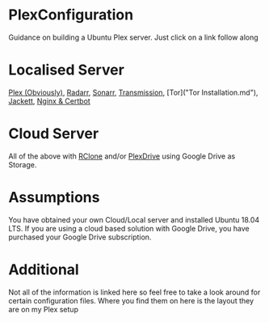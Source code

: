 # PlexConfiguration
Guidance on building a Ubuntu Plex server. Just click on a link follow along

# Localised Server 
[Plex (Obviously)](http://https://github.com/JustGoodOldHaroldHere/PlexConfiguration/blob/master/Plex%20Installation.md "Plex (Obviously)"), 
[Radarr](http://https://github.com/JustGoodOldHaroldHere/PlexConfiguration/blob/master/Radarr%20Installation.md "Radarr"), 
[Sonarr](http://https://github.com/JustGoodOldHaroldHere/PlexConfiguration/blob/master/Sonarr%20Installation.md "Sonarr"), 
[Transmission](http://https://github.com/JustGoodOldHaroldHere/PlexConfiguration/blob/master/Transmission%20Installation.md "Transmission"), 
[Tor]("Tor Installation.md"), 
[Jackett](http://https://github.com/JustGoodOldHaroldHere/PlexConfiguration/blob/master/Jackett%20Installation.md "Jackett"), 
[Nginx & Certbot](http://https://github.com/JustGoodOldHaroldHere/PlexConfiguration/blob/master/Nginx%20And%20Certbot.md "Nginx & Certbot")

# Cloud Server
All of the above with [RClone](http://https://github.com/JustGoodOldHaroldHere/PlexConfiguration/blob/master/Rclone%20Installation.md "RClone") and/or [PlexDrive](http://https://github.com/JustGoodOldHaroldHere/PlexConfiguration/blob/master/PlexDrive%20Installation.md "PlexDrive") using Google Drive as Storage. 

# Assumptions
You have obtained your own Cloud/Local server and installed Ubuntu 18.04 LTS. If you are using a cloud based solution with Google Drive, you have purchased your Google Drive subscription.

# Additional
Not all of the information is linked here so feel free to take a look around for certain configuration files. Where you find them on here is the layout they are on my Plex setup
